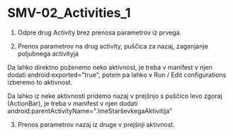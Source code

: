 # SMV-02_Activities_1
1. Odpre drug Activity brez prenosa parametrov iz prvega.

2. Prenos parametrov na drug activity, puščica za nazaj, zaganjanje poljubnega activityja

Da lahko direktno poženemo neko aktivnost, je treba v manifest v njen dodati android:exported="true", potem pa lahko v Run / Edit configurations izberemo to aktivnost.

Da lahko iz neke aktivnosti pridemo nazaj v prejšnjo s puščico levo zgoraj (ActionBar), je treba v manifest v njen dodati android:parentActivityName=".ImeStarševkegaAktivitija"

3. Prenos parametrov nazaj iz druge v prejšnji aktivnost.
